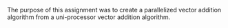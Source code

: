 The purpose of this assignment was to create a parallelized vector addition
algorithm from a uni-processor vector addition algorithm.